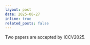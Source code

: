 ```yaml
---
layout: post
date: 2025-06-27
inline: true
related_posts: false
---
```


Two papers are accepted by ICCV2025.
